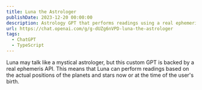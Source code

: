 ```yaml
---
title: Luna the Astrologer
publishDate: 2023-12-20 00:00:00
description: Astrology GPT that performs readings using a real ephemeris API
url: https://chat.openai.com/g/g-dUZg6nVPD-luna-the-astrologer
tags:
  - ChatGPT
  - TypeScript
---
```


Luna may talk like a mystical astrologer, but this custom GPT is backed by a
real ephemeris API. This means that Luna can perform readings based on the
actual positions of the planets and stars now or at the time of the user's
birth.
